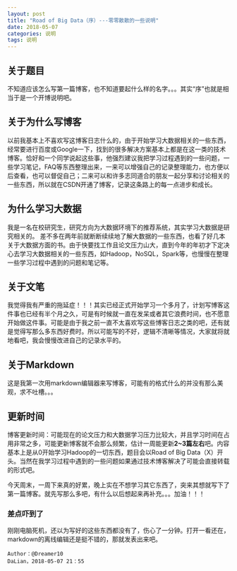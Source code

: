 ```yaml
---
layout: post
title: "Road of Big Data（序）---零零散散的一些说明"
date: 2018-05-07
categories: 说明
tags: 说明
---
```


## 关于题目

不知道应该怎么写第一篇博客，也不知道要起什么样的名字。。。其实“序”也就是相当于是一个开博说明吧。

## 关于为什么写博客

以前我基本上不喜欢写这博客日志什么的，由于开始学习大数据相关的一些东西，经常要进行百度或Google一下，找到的很多解决方案基本上都是在这一类的技术博客。恰好和一个同学说起这些事，他强烈建议我把学习过程遇到的一些问题，一些学习笔记，FAQ等东西整理出来，一来可以增强自己的记录整理能力，也方便以后查看，也可以督促自己；二来可以和许多志同道合的朋友一起分享和讨论相关的一些东西，所以就在CSDN开通了博客，记录这条路上的每一点进步和成长。

## 为什么学习大数据

我是一名在校研究生，研究方向为大数据环境下的推荐系统，其实学习大数据是研究相关的。
差不多在两年前就断断续续地了解大数据的一些东西，也看了好几本关于大数据方面的书。由于快要找工作且论文压力山大，直到今年的年初才下定决心去学习大数据相关的一些东西，如Hadoop，NoSQL，Spark等，也慢慢在整理一些学习过程中遇到的问题和笔记等。

## 关于文笔

我觉得我有严重的拖延症！！！其实已经正式开始学习一个多月了，计划写博客这件事也已经有半个月之久，可是有时候就一直在发呆或者其它浪费时间，也不愿意开始做这件事。可能是由于我之前一直不太喜欢写这些博客日志之类的吧，还有就是觉得写那么多东西好费时。所以可能写的不好，逻辑不清晰等情况，大家就将就地看吧，我会慢慢改进自己的记录水平的。

## 关于Markdown

这是我第一次用markdown编辑器来写博客，可能有的格式什么的并没有那么美观，求不吐槽。。。

## 更新时间

博客更新时间：可能现在的论文压力和大数据学习压力比较大，并且学习时间在占用非常之多，可能更新博客就不会那么频繁，估计一周能更新**2~3篇左右**吧。内容基本上是从0开始学习Hadoop的一切东西，题目会以Road of Big Data（X）开头。当然在我学习过程中遇到的一些问题如果通过技术博客解决了可能会直接转载的形式吧。

今天周末，一周下来真的好累，晚上实在不想学习其它东西了，突来其想就写下了第一篇博客。就先写那么多吧，有什么以后想起来再补充。。。加油！！！

### 差点吓到了

刚刚电脑死机，还以为写好的这些东西都没有了，伤心了一分钟。打开一看还在，markdown的离线编辑还是挺不错的，那就发表出来吧。

```
Author：@Dreamer10    
DaLian，2018-05-07 21：55
```

